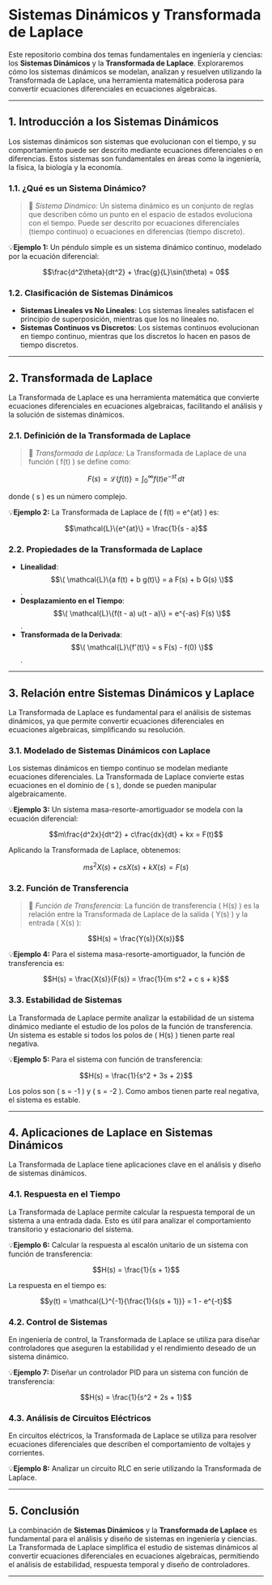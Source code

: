 # Sistemas Dinámicos y Transformada de Laplace
Este repositorio combina dos temas fundamentales en ingeniería y ciencias: los **Sistemas Dinámicos** y la **Transformada de Laplace**. Exploraremos cómo los sistemas dinámicos se modelan, analizan y resuelven utilizando la Transformada de Laplace, una herramienta matemática poderosa para convertir ecuaciones diferenciales en ecuaciones algebraicas.

---

## 1. Introducción a los Sistemas Dinámicos
Los sistemas dinámicos son sistemas que evolucionan con el tiempo, y su comportamiento puede ser descrito mediante ecuaciones diferenciales o en diferencias. Estos sistemas son fundamentales en áreas como la ingeniería, la física, la biología y la economía.

### 1.1. ¿Qué es un Sistema Dinámico?
>🔑 *Sistema Dinámico:* Un sistema dinámico es un conjunto de reglas que describen cómo un punto en el espacio de estados evoluciona con el tiempo. Puede ser descrito por ecuaciones diferenciales (tiempo continuo) o ecuaciones en diferencias (tiempo discreto).

💡**Ejemplo 1:** Un péndulo simple es un sistema dinámico continuo, modelado por la ecuación diferencial:

$$\frac{d^2\theta}{dt^2} + \frac{g}{L}\sin(\theta) = 0$$

### 1.2. Clasificación de Sistemas Dinámicos
- **Sistemas Lineales vs No Lineales**: Los sistemas lineales satisfacen el principio de superposición, mientras que los no lineales no.
- **Sistemas Continuos vs Discretos**: Los sistemas continuos evolucionan en tiempo continuo, mientras que los discretos lo hacen en pasos de tiempo discretos.

---

## 2. Transformada de Laplace
La Transformada de Laplace es una herramienta matemática que convierte ecuaciones diferenciales en ecuaciones algebraicas, facilitando el análisis y la solución de sistemas dinámicos.

### 2.1. Definición de la Transformada de Laplace
>🔑 *Transformada de Laplace:* La Transformada de Laplace de una función \( f(t) \) se define como:

$$F(s) = \mathcal{L}\{f(t)\} = \int_{0}^{\infty} f(t) e^{-st} \, dt$$

donde \( s \) es un número complejo.

💡**Ejemplo 2:** La Transformada de Laplace de \( f(t) = e^{at} \) es:

$$\mathcal{L}\{e^{at}\} = \frac{1}{s - a}$$

### 2.2. Propiedades de la Transformada de Laplace
- **Linealidad**: $$\( \mathcal{L}\{a f(t) + b g(t)\} = a F(s) + b G(s) \)$$.
- **Desplazamiento en el Tiempo**: $$\( \mathcal{L}\{f(t - a) u(t - a)\} = e^{-as} F(s) \)$$.
- **Transformada de la Derivada**: $$\( \mathcal{L}\{f'(t)\} = s F(s) - f(0) \)$$.

---

## 3. Relación entre Sistemas Dinámicos y Laplace
La Transformada de Laplace es fundamental para el análisis de sistemas dinámicos, ya que permite convertir ecuaciones diferenciales en ecuaciones algebraicas, simplificando su resolución.

### 3.1. Modelado de Sistemas Dinámicos con Laplace
Los sistemas dinámicos en tiempo continuo se modelan mediante ecuaciones diferenciales. La Transformada de Laplace convierte estas ecuaciones en el dominio de \( s \), donde se pueden manipular algebraicamente.

💡**Ejemplo 3:** Un sistema masa-resorte-amortiguador se modela con la ecuación diferencial:

$$m\frac{d^2x}{dt^2} + c\frac{dx}{dt} + kx = F(t)$$

Aplicando la Transformada de Laplace, obtenemos:

$$m s^2 X(s) + c s X(s) + k X(s) = F(s)$$

### 3.2. Función de Transferencia
>🔑 *Función de Transferencia:* La función de transferencia \( H(s) \) es la relación entre la Transformada de Laplace de la salida \( Y(s) \) y la entrada \( X(s) \):

$$H(s) = \frac{Y(s)}{X(s)}$$

💡**Ejemplo 4:** Para el sistema masa-resorte-amortiguador, la función de transferencia es:

$$H(s) = \frac{X(s)}{F(s)} = \frac{1}{m s^2 + c s + k}$$

### 3.3. Estabilidad de Sistemas
La Transformada de Laplace permite analizar la estabilidad de un sistema dinámico mediante el estudio de los polos de la función de transferencia. Un sistema es estable si todos los polos de \( H(s) \) tienen parte real negativa.

💡**Ejemplo 5:** Para el sistema con función de transferencia:

$$H(s) = \frac{1}{s^2 + 3s + 2}$$

Los polos son \( s = -1 \) y \( s = -2 \). Como ambos tienen parte real negativa, el sistema es estable.

---

## 4. Aplicaciones de Laplace en Sistemas Dinámicos
La Transformada de Laplace tiene aplicaciones clave en el análisis y diseño de sistemas dinámicos.

### 4.1. Respuesta en el Tiempo
La Transformada de Laplace permite calcular la respuesta temporal de un sistema a una entrada dada. Esto es útil para analizar el comportamiento transitorio y estacionario del sistema.

💡**Ejemplo 6:** Calcular la respuesta al escalón unitario de un sistema con función de transferencia:

$$H(s) = \frac{1}{s + 1}$$

La respuesta en el tiempo es:

$$y(t) = \mathcal{L}^{-1}{\frac{1}{s(s + 1)}} = 1 - e^{-t}$$

### 4.2. Control de Sistemas
En ingeniería de control, la Transformada de Laplace se utiliza para diseñar controladores que aseguren la estabilidad y el rendimiento deseado de un sistema dinámico.

💡**Ejemplo 7:** Diseñar un controlador PID para un sistema con función de transferencia:

$$H(s) = \frac{1}{s^2 + 2s + 1}$$

### 4.3. Análisis de Circuitos Eléctricos

En circuitos eléctricos, la Transformada de Laplace se utiliza para resolver ecuaciones diferenciales que describen el comportamiento de voltajes y corrientes.

💡**Ejemplo 8:** Analizar un circuito RLC en serie utilizando la Transformada de Laplace.

---

## 5. Conclusión
La combinación de **Sistemas Dinámicos** y la **Transformada de Laplace** es fundamental para el análisis y diseño de sistemas en ingeniería y ciencias. La Transformada de Laplace simplifica el estudio de sistemas dinámicos al convertir ecuaciones diferenciales en ecuaciones algebraicas, permitiendo el análisis de estabilidad, respuesta temporal y diseño de controladores.

---
